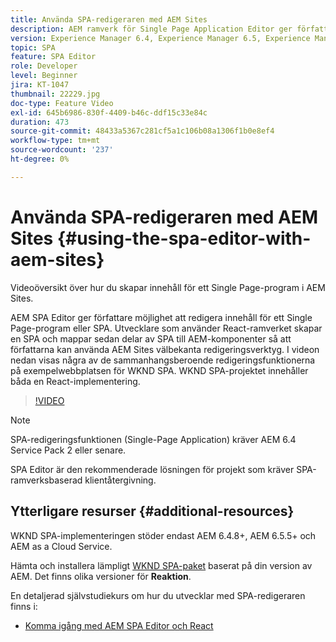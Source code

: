 ```yaml
---
title: Använda SPA-redigeraren med AEM Sites
description: AEM ramverk för Single Page Application Editor ger författare möjlighet att redigera innehåll för ett Single Page-program eller SPA. Utvecklare som använder någon av React-ramverken skapar en SPA och mappar sedan delar av SPA till AEM-komponenter så att författarna kan använda AEM Sites välbekanta redigeringsverktyg.
version: Experience Manager 6.4, Experience Manager 6.5, Experience Manager as a Cloud Service
topic: SPA
feature: SPA Editor
role: Developer
level: Beginner
jira: KT-1047
thumbnail: 22229.jpg
doc-type: Feature Video
exl-id: 645b6986-830f-4409-b46c-ddf15c33e84c
duration: 473
source-git-commit: 48433a5367c281cf5a1c106b08a1306f1b0e8ef4
workflow-type: tm+mt
source-wordcount: '237'
ht-degree: 0%

---
```


# Använda SPA-redigeraren med AEM Sites {#using-the-spa-editor-with-aem-sites}

Videoöversikt över hur du skapar innehåll för ett Single Page-program i AEM Sites.

AEM SPA Editor ger författare möjlighet att redigera innehåll för ett Single Page-program eller SPA. Utvecklare som använder React-ramverket skapar en SPA och mappar sedan delar av SPA till AEM-komponenter så att författarna kan använda AEM Sites välbekanta redigeringsverktyg. I videon nedan visas några av de sammanhangsberoende redigeringsfunktionerna på exempelwebbplatsen för WKND SPA. WKND SPA-projektet innehåller båda en React-implementering.

>[!VIDEO](https://video.tv.adobe.com/v/22229?quality=12&learn=on)

>[!NOTE]
>
> SPA-redigeringsfunktionen (Single-Page Application) kräver AEM 6.4 Service Pack 2 eller senare.
>
> SPA Editor är den rekommenderade lösningen för projekt som kräver SPA-ramverksbaserad klientåtergivning.

## Ytterligare resurser {#additional-resources}

WKND SPA-implementeringen stöder endast AEM 6.4.8+, AEM 6.5.5+ och AEM as a Cloud Service.

Hämta och installera lämpligt [WKND SPA-paket](https://github.com/adobe/aem-guides-wknd-spa/releases) baserat på din version av AEM. Det finns olika versioner för **Reaktion**.

En detaljerad självstudiekurs om hur du utvecklar med SPA-redigeraren finns i:

* [Komma igång med AEM SPA Editor och React](https://experienceleague.adobe.com/docs/experience-manager-learn/getting-started-with-aem-headless/spa-editor/react/overview.html?lang=sv-SE)
